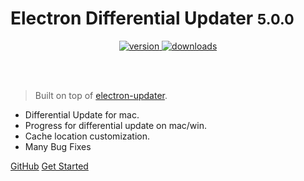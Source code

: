 <!-- _coverpage.md -->

# Electron Differential Updater <small>5.0.0</small>

<p align="center">
<a href="https://npmjs.org/package/@imjs/electron-differential-updater">
<img src="https://img.shields.io/npm/v/@imjs/electron-differential-updater.svg" alt="version">
</a>

<a href="https://npmjs.org/package/@imjs/electron-differential-updater">
<img src="https://img.shields.io/npm/dm/@imjs/electron-differential-updater.svg" alt="downloads">
</a>
</p>

<br>
<br>

> Built on top of [electron-updater](https://github.com/electron-userland/electron-builder/tree/master/packages/electron-updater).

- Differential Update for mac.
- Progress for differential update on mac/win.
- Cache location customization.
- Many Bug Fixes

[GitHub](https://github.com/imjsElectron/electron-differential-updater)
[Get Started](#quick-start)
